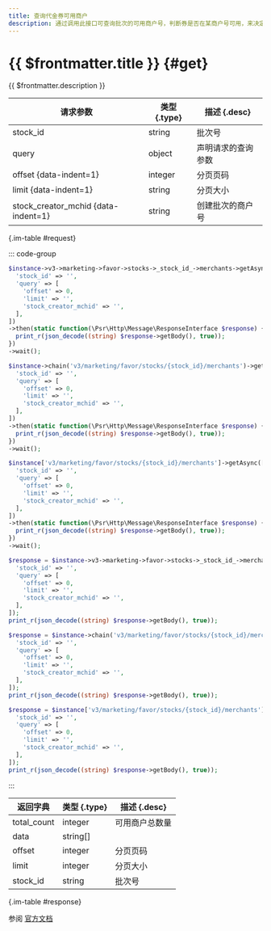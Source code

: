 ```yaml
---
title: 查询代金券可用商户
description: 通过调用此接口可查询批次的可用商户号，判断券是否在某商户号可用，来决定是否展示。
---
```


# {{ $frontmatter.title }} {#get}

{{ $frontmatter.description }}

| 请求参数 | 类型 {.type} | 描述 {.desc}
| --- | --- | ---
| stock_id | string | 批次号
| query | object | 声明请求的查询参数
| offset {data-indent=1} | integer | 分页页码
| limit {data-indent=1} | string | 分页大小
| stock_creator_mchid {data-indent=1} | string | 创建批次的商户号

{.im-table #request}

::: code-group

```php [异步纯链式]
$instance->v3->marketing->favor->stocks->_stock_id_->merchants->getAsync([
  'stock_id' => '',
  'query' => [
    'offset' => 0,
    'limit' => '',
    'stock_creator_mchid' => '',
  ],
])
->then(static function(\Psr\Http\Message\ResponseInterface $response) {
  print_r(json_decode((string) $response->getBody(), true));
})
->wait();
```

```php [异步声明式]
$instance->chain('v3/marketing/favor/stocks/{stock_id}/merchants')->getAsync([
  'stock_id' => '',
  'query' => [
    'offset' => 0,
    'limit' => '',
    'stock_creator_mchid' => '',
  ],
])
->then(static function(\Psr\Http\Message\ResponseInterface $response) {
  print_r(json_decode((string) $response->getBody(), true));
})
->wait();
```

```php [异步属性式]
$instance['v3/marketing/favor/stocks/{stock_id}/merchants']->getAsync([
  'stock_id' => '',
  'query' => [
    'offset' => 0,
    'limit' => '',
    'stock_creator_mchid' => '',
  ],
])
->then(static function(\Psr\Http\Message\ResponseInterface $response) {
  print_r(json_decode((string) $response->getBody(), true));
})
->wait();
```

```php [同步纯链式]
$response = $instance->v3->marketing->favor->stocks->_stock_id_->merchants->get([
  'stock_id' => '',
  'query' => [
    'offset' => 0,
    'limit' => '',
    'stock_creator_mchid' => '',
  ],
]);
print_r(json_decode((string) $response->getBody(), true));
```

```php [同步声明式]
$response = $instance->chain('v3/marketing/favor/stocks/{stock_id}/merchants')->get([
  'stock_id' => '',
  'query' => [
    'offset' => 0,
    'limit' => '',
    'stock_creator_mchid' => '',
  ],
]);
print_r(json_decode((string) $response->getBody(), true));
```

```php [同步属性式]
$response = $instance['v3/marketing/favor/stocks/{stock_id}/merchants']->get([
  'stock_id' => '',
  'query' => [
    'offset' => 0,
    'limit' => '',
    'stock_creator_mchid' => '',
  ],
]);
print_r(json_decode((string) $response->getBody(), true));
```

:::

| 返回字典 | 类型 {.type} | 描述 {.desc}
| --- | --- | ---
| total_count | integer | 可用商户总数量
| data | string[] | 
| offset | integer | 分页页码
| limit | integer | 分页大小
| stock_id | string | 批次号

{.im-table #response}

参阅 [官方文档](https://pay.weixin.qq.com/wiki/doc/apiv3/wxpay/marketing/convention/chapter3_7.shtml)
